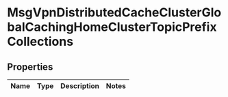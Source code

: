 
# MsgVpnDistributedCacheClusterGlobalCachingHomeClusterTopicPrefixCollections

## Properties
Name | Type | Description | Notes
------------ | ------------- | ------------- | -------------



